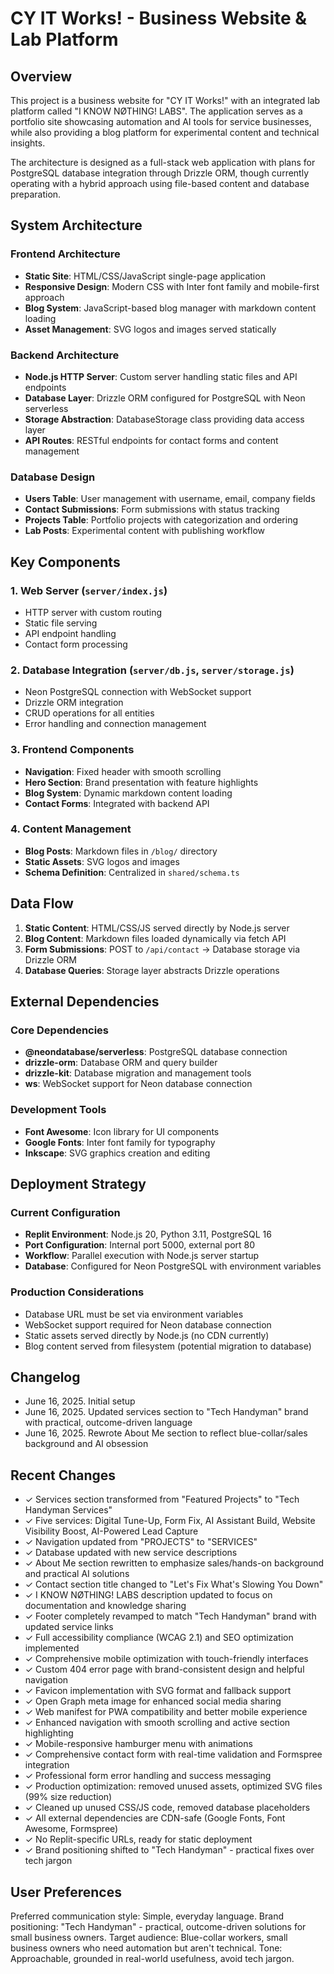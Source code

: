 # CY IT Works! - Business Website & Lab Platform

## Overview

This project is a business website for "CY IT Works!" with an integrated lab platform called "I KNOW NØTHING! LABS". The application serves as a portfolio site showcasing automation and AI tools for service businesses, while also providing a blog platform for experimental content and technical insights.

The architecture is designed as a full-stack web application with plans for PostgreSQL database integration through Drizzle ORM, though currently operating with a hybrid approach using file-based content and database preparation.

## System Architecture

### Frontend Architecture
- **Static Site**: HTML/CSS/JavaScript single-page application
- **Responsive Design**: Modern CSS with Inter font family and mobile-first approach
- **Blog System**: JavaScript-based blog manager with markdown content loading
- **Asset Management**: SVG logos and images served statically

### Backend Architecture
- **Node.js HTTP Server**: Custom server handling static files and API endpoints
- **Database Layer**: Drizzle ORM configured for PostgreSQL with Neon serverless
- **Storage Abstraction**: DatabaseStorage class providing data access layer
- **API Routes**: RESTful endpoints for contact forms and content management

### Database Design
- **Users Table**: User management with username, email, company fields
- **Contact Submissions**: Form submissions with status tracking
- **Projects Table**: Portfolio projects with categorization and ordering
- **Lab Posts**: Experimental content with publishing workflow

## Key Components

### 1. Web Server (`server/index.js`)
- HTTP server with custom routing
- Static file serving
- API endpoint handling
- Contact form processing

### 2. Database Integration (`server/db.js`, `server/storage.js`)
- Neon PostgreSQL connection with WebSocket support
- Drizzle ORM integration
- CRUD operations for all entities
- Error handling and connection management

### 3. Frontend Components
- **Navigation**: Fixed header with smooth scrolling
- **Hero Section**: Brand presentation with feature highlights
- **Blog System**: Dynamic markdown content loading
- **Contact Forms**: Integrated with backend API

### 4. Content Management
- **Blog Posts**: Markdown files in `/blog/` directory
- **Static Assets**: SVG logos and images
- **Schema Definition**: Centralized in `shared/schema.ts`

## Data Flow

1. **Static Content**: HTML/CSS/JS served directly by Node.js server
2. **Blog Content**: Markdown files loaded dynamically via fetch API
3. **Form Submissions**: POST to `/api/contact` → Database storage via Drizzle ORM
4. **Database Queries**: Storage layer abstracts Drizzle operations

## External Dependencies

### Core Dependencies
- **@neondatabase/serverless**: PostgreSQL database connection
- **drizzle-orm**: Database ORM and query builder
- **drizzle-kit**: Database migration and management tools
- **ws**: WebSocket support for Neon database connection

### Development Tools
- **Font Awesome**: Icon library for UI components
- **Google Fonts**: Inter font family for typography
- **Inkscape**: SVG graphics creation and editing

## Deployment Strategy

### Current Configuration
- **Replit Environment**: Node.js 20, Python 3.11, PostgreSQL 16
- **Port Configuration**: Internal port 5000, external port 80
- **Workflow**: Parallel execution with Node.js server startup
- **Database**: Configured for Neon PostgreSQL with environment variables

### Production Considerations
- Database URL must be set via environment variables
- WebSocket support required for Neon database connection
- Static assets served directly by Node.js (no CDN currently)
- Blog content served from filesystem (potential migration to database)

## Changelog
- June 16, 2025. Initial setup
- June 16, 2025. Updated services section to "Tech Handyman" brand with practical, outcome-driven language
- June 16, 2025. Rewrote About Me section to reflect blue-collar/sales background and AI obsession

## Recent Changes
- ✓ Services section transformed from "Featured Projects" to "Tech Handyman Services"
- ✓ Five services: Digital Tune-Up, Form Fix, AI Assistant Build, Website Visibility Boost, AI-Powered Lead Capture
- ✓ Navigation updated from "PROJECTS" to "SERVICES"
- ✓ Database updated with new service descriptions
- ✓ About Me section rewritten to emphasize sales/hands-on background and practical AI solutions
- ✓ Contact section title changed to "Let's Fix What's Slowing You Down"
- ✓ I KNOW NØTHING! LABS description updated to focus on documentation and knowledge sharing
- ✓ Footer completely revamped to match "Tech Handyman" brand with updated service links
- ✓ Full accessibility compliance (WCAG 2.1) and SEO optimization implemented
- ✓ Comprehensive mobile optimization with touch-friendly interfaces
- ✓ Custom 404 error page with brand-consistent design and helpful navigation
- ✓ Favicon implementation with SVG format and fallback support
- ✓ Open Graph meta image for enhanced social media sharing
- ✓ Web manifest for PWA compatibility and better mobile experience
- ✓ Enhanced navigation with smooth scrolling and active section highlighting
- ✓ Mobile-responsive hamburger menu with animations
- ✓ Comprehensive contact form with real-time validation and Formspree integration
- ✓ Professional form error handling and success messaging
- ✓ Production optimization: removed unused assets, optimized SVG files (99% size reduction)
- ✓ Cleaned up unused CSS/JS code, removed database placeholders
- ✓ All external dependencies are CDN-safe (Google Fonts, Font Awesome, Formspree)
- ✓ No Replit-specific URLs, ready for static deployment
- ✓ Brand positioning shifted to "Tech Handyman" - practical fixes over tech jargon

## User Preferences

Preferred communication style: Simple, everyday language.
Brand positioning: "Tech Handyman" - practical, outcome-driven solutions for small business owners.
Target audience: Blue-collar workers, small business owners who need automation but aren't technical.
Tone: Approachable, grounded in real-world usefulness, avoid tech jargon.